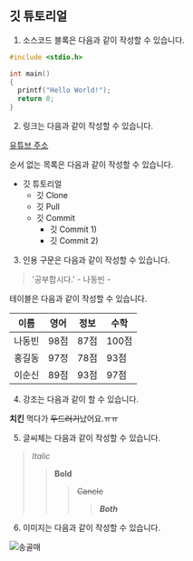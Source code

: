 ## 깃 튜토리얼

1. 소스코드 블록은 다음과 같이 작성할 수 있습니다.

```c
#include <stdio.h>

int main()
{
  printf("Hello World!");
  return 0;
}
```

2. 링크는 다음과 같이 작성할 수 있습니다.

[유튜브 주소](https://www.youtube.com/watch?v=MFJIOqxK6k8&list=PLRx0vPvlEmdD5FLIdwTM4mKBgyjv4no81&index=11)

순서 없는 목록은 다음과 같이 작성할 수 있습니다.

* 깃 튜토리얼
  * 깃 Clone
  * 깃 Pull
  * 깃 Commit
    * 깃 Commit 1)
    * 깃 Commit 2)

3. 인용 구문은 다음과 같이 작성할 수 있습니다.

> '공부합시다.' - 나동빈 -

테이블은 다음과 같이 작성할 수 있습니다.

이름|영어|정보|수학
---|---|---|---|
나동빈|98점|87점|100점|
홍길동|97정|78점|93점|
이순신|89점|93점|97점|

4. 강조는 다음과 같이 할 수 있습니다.

**치킨** 먹다가 ~~두드러기~~났어요.ㅠㅠ

5. 글씨체는 다음과 같이 작성할 수 있습니다.

>*Italic*
>>**Bold**
>>>~~Cancle~~
>>>>***Both***

6. 이미지는 다음과 같이 작성할 수 있습니다.

![송골매](http://blogfiles.naver.net/20130807_96/485261o_1375864766484YSWGg_PNG/%BC%DB%B0%F1%B8%C52.PNG)


